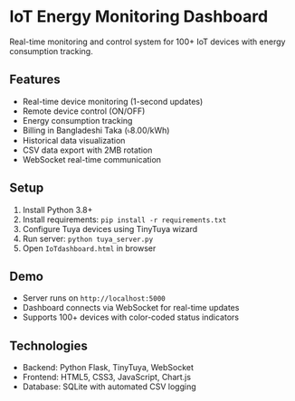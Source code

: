 # IoT Energy Monitoring Dashboard

Real-time monitoring and control system for 100+ IoT devices with energy consumption tracking.

## Features
- Real-time device monitoring (1-second updates)
- Remote device control (ON/OFF)
- Energy consumption tracking
- Billing in Bangladeshi Taka (৳8.00/kWh)
- Historical data visualization
- CSV data export with 2MB rotation
- WebSocket real-time communication

## Setup
1. Install Python 3.8+
2. Install requirements: `pip install -r requirements.txt`
3. Configure Tuya devices using TinyTuya wizard
4. Run server: `python tuya_server.py`
5. Open `IoTdashboard.html` in browser

## Demo
- Server runs on `http://localhost:5000`
- Dashboard connects via WebSocket for real-time updates
- Supports 100+ devices with color-coded status indicators

## Technologies
- Backend: Python Flask, TinyTuya, WebSocket
- Frontend: HTML5, CSS3, JavaScript, Chart.js
- Database: SQLite with automated CSV logging